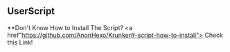 ## UserScript
**Don't Know How to Install The Script? <a href"https://github.com/AnonHexo/Krunker#-script-how-to-install"> Check this Link! </a>
